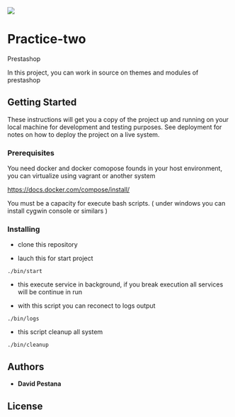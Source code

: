 ![](https://github.com/GEEKSHUBS-DEVOPS2020/trabajando-con-contenedores/blob/master/logo.png?raw=true)

# Practice-two

Prestashop 

In this project, you can work in source on themes and modules of prestashop

## Getting Started

These instructions will get you a copy of the project up and running on your local machine for development and testing purposes. See deployment for notes on how to deploy the project on a live system.

### Prerequisites

You need docker and docker comopose founds in your host environment, you can virtualize using vagrant or another system

https://docs.docker.com/compose/install/

You must be a capacity for execute bash scripts. ( under windows you can install cygwin console or similars )


### Installing

* clone this repository


* lauch this for start project

```
./bin/start
```

* this execute service in background, if you break execution all services will be continue in run


* with this script you can reconect to logs output
```
./bin/logs
```

* this script cleanup all system

```
./bin/cleanup
```


## Authors

* **David Pestana**

## License

